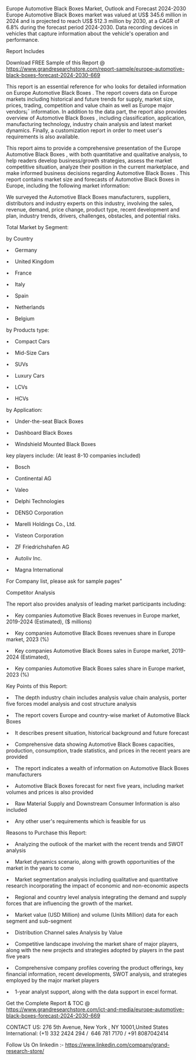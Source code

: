Europe Automotive Black Boxes Market, Outlook and Forecast 2024-2030
Europe Automotive Black Boxes market was valued at US$ 345.6 million in 2024 and is projected to reach US$ 512.3 million by 2030, at a CAGR of 6.8% during the forecast period 2024-2030. Data recording devices in vehicles that capture information about the vehicle's operation and performance.

Report Includes

Download FREE Sample of this Report @ https://www.grandresearchstore.com/report-sample/europe-automotive-black-boxes-forecast-2024-2030-669

This report is an essential reference for who looks for detailed information on Europe Automotive Black Boxes . The report covers data on Europe markets including historical and future trends for supply, market size, prices, trading, competition and value chain as well as Europe major vendors¡¯ information. In addition to the data part, the report also provides overview of Automotive Black Boxes , including classification, application, manufacturing technology, industry chain analysis and latest market dynamics. Finally, a customization report in order to meet user's requirements is also available.

This report aims to provide a comprehensive presentation of the Europe Automotive Black Boxes , with both quantitative and qualitative analysis, to help readers develop business/growth strategies, assess the market competitive situation, analyze their position in the current marketplace, and make informed business decisions regarding Automotive Black Boxes . This report contains market size and forecasts of Automotive Black Boxes in Europe, including the following market information:

We surveyed the Automotive Black Boxes manufacturers, suppliers, distributors and industry experts on this industry, involving the sales, revenue, demand, price change, product type, recent development and plan, industry trends, drivers, challenges, obstacles, and potential risks.

Total Market by Segment:

by Country

•    Germany

•    United Kingdom

•    France

•    Italy

•    Spain

•    Netherlands

•    Belgium

by Products type:

•    Compact Cars

•    Mid-Size Cars

•    SUVs

•    Luxury Cars

•    LCVs

•    HCVs

by Application:

•    Under-the-seat Black Boxes

•    Dashboard Black Boxes

•    Windshield Mounted Black Boxes

key players include: (At least 8-10 companies included)

•    Bosch

•    Continental AG

•    Valeo

•    Delphi Technologies

•    DENSO Corporation

•    Marelli Holdings Co., Ltd.

•    Visteon Corporation

•    ZF Friedrichshafen AG

•    Autoliv Inc.

•    Magna International

For Company list, please ask for sample pages”

Competitor Analysis

The report also provides analysis of leading market participants including:

•    Key companies Automotive Black Boxes revenues in Europe market, 2019-2024 (Estimated), ($ millions)

•    Key companies Automotive Black Boxes revenues share in Europe market, 2023 (%)

•    Key companies Automotive Black Boxes sales in Europe market, 2019-2024 (Estimated),

•    Key companies Automotive Black Boxes sales share in Europe market, 2023 (%)

Key Points of this Report:

•    The depth industry chain includes analysis value chain analysis, porter five forces model analysis and cost structure analysis

•    The report covers Europe and country-wise market of Automotive Black Boxes

•    It describes present situation, historical background and future forecast

•    Comprehensive data showing Automotive Black Boxes capacities, production, consumption, trade statistics, and prices in the recent years are provided

•    The report indicates a wealth of information on Automotive Black Boxes manufacturers

•    Automotive Black Boxes forecast for next five years, including market volumes and prices is also provided

•    Raw Material Supply and Downstream Consumer Information is also included

•    Any other user's requirements which is feasible for us

Reasons to Purchase this Report:

•    Analyzing the outlook of the market with the recent trends and SWOT analysis

•    Market dynamics scenario, along with growth opportunities of the market in the years to come

•    Market segmentation analysis including qualitative and quantitative research incorporating the impact of economic and non-economic aspects

•    Regional and country level analysis integrating the demand and supply forces that are influencing the growth of the market.

•    Market value (USD Million) and volume (Units Million) data for each segment and sub-segment

•    Distribution Channel sales Analysis by Value

•    Competitive landscape involving the market share of major players, along with the new projects and strategies adopted by players in the past five years

•    Comprehensive company profiles covering the product offerings, key financial information, recent developments, SWOT analysis, and strategies employed by the major market players

•    1-year analyst support, along with the data support in excel format.

Get the Complete Report & TOC @ https://www.grandresearchstore.com/ict-and-media/europe-automotive-black-boxes-forecast-2024-2030-669

CONTACT US:
276 5th Avenue, New York , NY 10001,United States
International: (+1) 332 2424 294 /  646 781 7170 / +91 8087042414

Follow Us On linkedin :- https://www.linkedin.com/company/grand-research-store/

